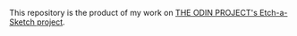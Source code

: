 This repository is the product of my work on [THE ODIN PROJECT's Etch-a-Sketch project](https://www.theodinproject.com/paths/foundations/courses/foundations/lessons/etch-a-sketch-project).

